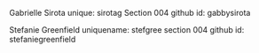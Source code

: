 Gabrielle Sirota
unique: sirotag
Section 004
github id: gabbysirota

Stefanie Greenfield
uniquename: stefgree
section 004
github id: stefaniegreenfield
